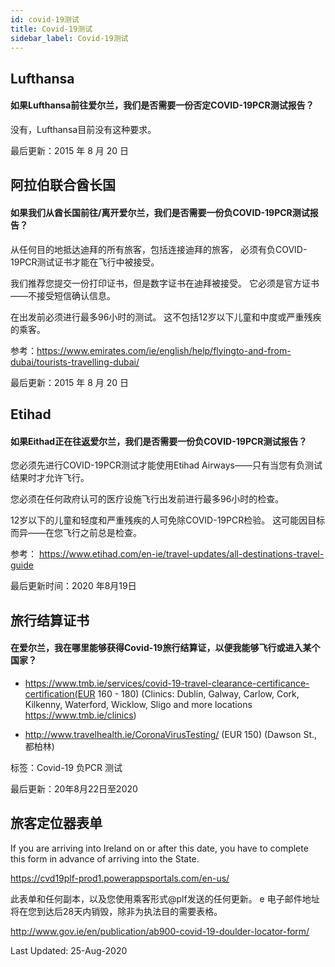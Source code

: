 ```yaml
---
id: covid-19测试
title: Covid-19测试
sidebar_label: Covid-19测试
---
```



## Lufthansa

#### **如果Lufthansa前往爱尔兰，我们是否需要一份否定COVID-19PCR测试报告？**

没有，Lufthansa目前没有这种要求。

最后更新：2015 年 8 月 20 日

## 阿拉伯联合酋长国

#### **如果我们从酋长国前往/离开爱尔兰，我们是否需要一份负COVID-19PCR测试报告？**

从任何目的地抵达迪拜的所有旅客，包括连接迪拜的旅客， 必须有负COVID-19PCR测试证书才能在飞行中被接受。

我们推荐您提交一份打印证书，但是数字证书在迪拜被接受。 它必须是官方证书——不接受短信确认信息。

在出发前必须进行最多96小时的测试。 这不包括12岁以下儿童和中度或严重残疾的乘客。


参考：https://www.emirates.com/ie/english/help/flyingto-and-from-dubai/tourists-travelling-dubai/

最后更新：2015 年 8 月 20 日

## Etihad

#### **如果Eithad正在往返爱尔兰，我们是否需要一份负COVID-19PCR测试报告？**

您必须先进行COVID-19PCR测试才能使用Etihad Airways——只有当您有负测试结果时才允许飞行。

您必须在任何政府认可的医疗设施飞行出发前进行最多96小时的检查。

12岁以下的儿童和轻度和严重残疾的人可免除COVID-19PCR检验。 这可能因目标而异——在您飞行之前总是检查。

参考： https://www.etihad.com/en-ie/travel-updates/all-destinations-travel-guide

最后更新时间：2020 年8月19日

## 旅行结算证书

#### 在爱尔兰，我在哪里能够获得Covid-19旅行结算证，以便我能够飞行或进入某个国家？

* https://www.tmb.ie/services/covid-19-travel-clearance-certificance-certification(EUR 160 - 180) (Clinics: Dublin, Galway, Carlow, Cork, Kilkenny, Waterford, Wicklow, Sligo and more locations https://www.tmb.ie/clinics)

* http://www.travelhealth.ie/CoronaVirusTesting/ (EUR 150) (Dawson St., 都柏林)

标签：Covid-19 负PCR 测试

最后更新：20年8月22日至2020

## 旅客定位器表单

If you are arriving into Ireland on or after this date, you have to complete this form in advance of arriving into the State.

https://cvd19plf-prod1.powerappsportals.com/en-us/

此表单和任何副本，以及您使用乘客形式@plf发送的任何更新。 e 电子邮件地址将在您到达后28天内销毁，除非为执法目的需要表格。

http://www.gov.ie/en/publication/ab900-covid-19-doulder-locator-form/

Last Updated: 25-Aug-2020